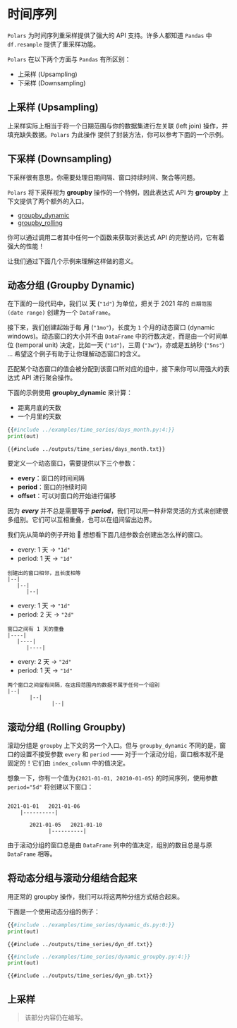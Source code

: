 # 时间序列

`Polars` 为时间序列重采样提供了强大的 API 支持。许多人都知道 `Pandas` 中 `df.resample` 提供了重采样功能。

`Polars` 在以下两个方面与 `Pandas` 有所区别：

- 上采样 (Upsampling)
- 下采样 (Downsampling)

## 上采样 (Upsampling)

上采样实际上相当于将一个日期范围与你的数据集进行左关联 (left join) 操作，并填充缺失数据。`Polars` 为此操作
提供了封装方法，你可以参考下面的一个示例。

## 下采样 (Downsampling)

下采样很有意思。你需要处理日期间隔、窗口持续时间、聚合等问题。

`Polars` 将下采样视为 **groupby** 操作的一个特例，因此表达式 API 为 **groupby** 上下文提供了两个额外的入口。

- [groupby_dynamic](POLARS_PY_REF_GUIDE/api/polars.DataFrame.groupby_dynamic.html)
- [groupby_rolling](POLARS_PY_REF_GUIDE/api/polars.DataFrame.groupby_rolling.html)

你可以通过调用二者其中任何一个函数来获取对表达式 API 的完整访问，它有着强大的性能！

让我们通过下面几个示例来理解这样做的意义。

## 动态分组 (Groupby Dynamic)

在下面的一段代码中，我们以 **天** (`"1d"`) 为单位，把关于 2021 年的 `日期范围 (date range)` 创建为一个 `DataFrame`。

接下来，我们创建起始于每 **月** (`"1mo"`)，长度为 `1` 个月的动态窗口 (dynamic windows)。动态窗口的大小并不由 `DataFrame` 
中的行数决定，而是由一个时间单位 (temporal unit) 决定，比如一天 (`"1d"`)，三周 (`"3w"`)，亦或是五纳秒 (`"5ns"`) ... 
希望这个例子有助于让你理解动态窗口的含义。

匹配某个动态窗口的值会被分配到该窗口所对应的组中，接下来你可以用强大的表达式 API 进行聚合操作。

下面的示例使用 **groupby_dynamic** 来计算：

- 距离月底的天数
- 一个月里的天数

```python
{{#include ../examples/time_series/days_month.py:4:}}
print(out)
```

```text
{{#include ../outputs/time_series/days_month.txt}}
```

要定义一个动态窗口，需要提供以下三个参数：

- **every**：窗口的时间间隔
- **period**：窗口的持续时间
- **offset**：可以对窗口的开始进行偏移

因为 _**every**_ 并不总是需要等于 _**period**_，我们可以用一种非常灵活的方式来创建很多组别。它们可以互相重叠，也可以在组间留出边界。

我们先从简单的例子开始 🥱 想想看下面几组参数会创建出怎么样的窗口。

>

- every: 1 天 -> `"1d"`
- period: 1 天 -> `"1d"`

```text
创建出的窗口相邻，且长度相等
|--|
   |--|
      |--|
```

>

- every: 1 天 -> `"1d"`
- period: 2 天 -> `"2d"`

```text
窗口之间有 1 天的重叠
|----|
   |----|
      |----|
```

>

- every: 2 天 -> `"2d"`
- period: 1 天 -> `"1d"`

```text
两个窗口之间留有间隔，在这段范围内的数据不属于任何一个组别
|--|
       |--|
              |--|
``` 

## 滚动分组 (Rolling Groupby)

滚动分组是 `groupby` 上下文的另一个入口。但与 `groupby_dynamic` 不同的是，窗口的设置不接受参数 `every` 和 `period` —— 
对于一个滚动分组，窗口根本就不是固定的！它们由 `index_column` 中的值决定。

想象一下，你有一个值为`{2021-01-01, 20210-01-05}` 的时间序列，使用参数 `period="5d"` 将创建以下窗口：

```text

2021-01-01   2021-01-06
    |----------|

       2021-01-05   2021-01-10
             |----------|
```

由于滚动分组的窗口总是由 `DataFrame` 列中的值决定，组别的数目总是与原 `DataFrame` 相等。

## 将动态分组与滚动分组结合起来

用正常的 groupby 操作，我们可以将这两种分组方式结合起来。

下面是一个使用动态分组的例子：

```python
{{#include ../examples/time_series/dynamic_ds.py:0:}}
print(out)
```

```text
{{#include ../outputs/time_series/dyn_df.txt}}
```

```python
{{#include ../examples/time_series/dynamic_groupby.py:4:}}
print(out)
```

```text
{{#include ../outputs/time_series/dyn_gb.txt}}
```

## 上采样

> 该部分内容仍在编写。
